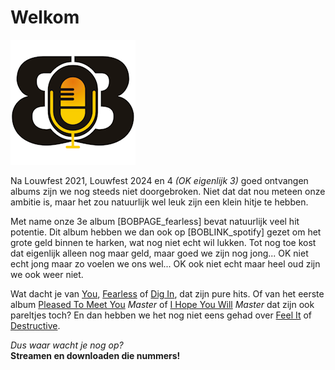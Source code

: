 # Welkom

![Bunch of Bunk logo](images/BoB-logo.png#albumcover)

Na Louwfest 2021, Louwfest 2024 en 4 _(OK eigenlijk 3)_ goed ontvangen albums zijn we nog steeds niet doorgebroken.
Niet dat dat nou meteen onze ambitie is, maar het zou natuurlijk wel leuk zijn een klein hitje te hebben.

Met name onze 3e album [BOBPAGE_fearless] bevat natuurlijk veel hit potentie.
Dit album hebben we dan ook op [BOBLINK_spotify] gezet om het grote geld binnen te harken, wat nog niet echt wil lukken.
Tot nog toe kost dat eigenlijk alleen nog maar geld, maar goed we zijn nog jong... OK niet echt jong maar zo voelen we ons wel... OK ook niet echt maar heel oud zijn we ook weer niet.

Wat dacht je van [You](albums/fearless/you.mp3), [Fearless](albums/fearless/fearless.mp3) of [Dig In](albums/fearless/digin.mp3), dat zijn pure hits.
Of van het eerste album [Pleased To Meet You](albums/pleasedtomeetyoumaster/pleasedtomeetyoumaster.mp3) _Master_ of [I Hope You Will](albums/pleasedtomeetyoumaster/ihopeyouwillmaster.mp3) _Master_ dat zijn ook pareltjes toch?
En dan hebben we het nog niet eens gehad over [Feel It](albums/difficult2nd/feelit.mp3) of [Destructive](albums/difficult2nd/destructive.mp3).

_Dus waar wacht je nog op?_  
**Streamen en downloaden die nummers!**

